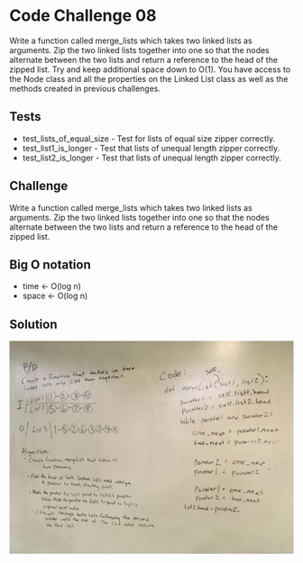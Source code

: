 # Code Challenge 08 
Write a function called merge_lists which takes two linked lists as arguments. Zip the two linked lists together into one so that the nodes alternate between the two lists and return a reference to the head of the zipped list. Try and keep additional space down to O(1). You have access to the Node class and all the properties on the Linked List class as well as the methods created in previous challenges.

## Tests
- test_lists_of_equal_size - Test for lists of equal size zipper correctly. 
- test_list1_is_longer - Test that lists of unequal length zipper correctly.
- test_list2_is_longer - Test that lists of unequal length zipper correctly.

## Challenge
Write a function called merge_lists which takes two linked lists as arguments. Zip the two linked lists together into one so that the nodes alternate between the two lists and return a reference to the head of the zipped list.

## Big O notation
- time <- O(log n)
- space <- O(log n)

## Solution
![whiteboard](./assets/code-challenge08.JPG)
